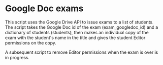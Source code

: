 # Google Doc exams

This script uses the Google Drive API to issue exams to a list of students.
The script takes the Google Doc id of the exam (exam_googledoc_id) and a
dictionary of students (students), then makes an individual copy of the
exam with the student's name in the title and gives the student
Editor permissions on the copy.

A subsequent script to remove Editor permissions when the exam is over is
in progress.